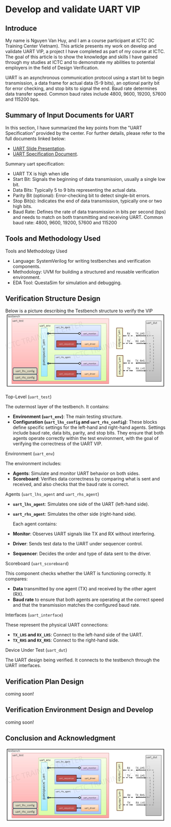# Develop and validate UART VIP

## Introduce
My name is Nguyen Van Huy, and I am a course participant at ICTC (IC Training Center Vietnam). This article presents my work on develop and validate UART VIP, a project I have completed as part of my course at ICTC. The goal of this article is to show the knowledge and skills I have gained through my studies at ICTC and to demonstrate my abilities to potential employers in the field of Design Verification.

UART is an asynchronous communication protocol using a start bit to begin transmission, a data frame for actual data (5-9 bits), an optional parity bit for error checking, and stop bits to signal the end. Baud rate determines data transfer speed. Common baud rates include 4800, 9600, 19200, 57600 and 115200 bps.

## Summary of Input Documents for UART

In this section, I have summarized the key points from the "UART Specification" provided by the center.
For further details, please refer to the full documents linked below:
- [UART Slide Presentation](https://github.com/huynv1212/Uart_Verification/blob/b7d4db5c69995b3bbfcb4ec77676a7f98ebc095e/14.%20Project%202.%20Develop%20and%20validate%20UART%20VIP.pdf).
- [UART Specification Document](https://github.com/huynv1212/Uart_Verification/blob/dbb30989dad604e863c3684781a27175cdc2aa41/UART%20Protocol%20summary.pdf).

Summary uart specification:
- UART TX is high when idle
- Start Bit: Signals the beginning of data transmission, usually a single low bit.
- Data Bits: Typically 5 to 9 bits representing the actual data.
- Parity Bit (optional): Error-checking bit to detect single-bit errors.
- Stop Bit(s): Indicates the end of data transmission, typically one or two high bits.
- Baud Rate: Defines the rate of data transmission in bits per second (bps) and needs to match on
both transmitting and receiving UART. Common baud rate: 4800, 9600, 19200, 57600 and
115200

## Tools and Methodology Used
Tools and Methodology Used
- Language: SystemVerilog for writing testbenches and verification components.
- Methodology: UVM for building a structured and reusable verification environment.
- EDA Tool: QuestaSim for simulation and debugging.
## Verification Structure Design
Below is a picture describing the Testbench structure to verify the VIP
![Testbench structure to verify the VIP](Structure_env.png)

Top-Level (`uart_test`)

  The outermost layer of the testbench. It contains:
- **Environment (`uart_env`)**: The main testing structure.
- **Configuration (`uart_lhs_config` and `uart_rhs_config`)**: These blocks define specific settings for the left-hand and right-hand agents. Settings include baud rate, data bits, parity, and stop bits. They ensure that both agents operate correctly within the test environment, with the goal of verifying the correctness of the UART VIP.

Environment (`uart_env`)

  The environment includes:
- **Agents**: Simulate and monitor UART behavior on both sides.
- **Scoreboard**: Verifies data correctness by comparing what is sent and received, and also checks that the baud rate is correct.

Agents (`uart_lhs_agent` and `uart_rhs_agent`)

- **`uart_lhs_agent`**: Simulates one side of the UART (left-hand side).
- **`uart_rhs_agent`**: Simulates the other side (right-hand side).

  Each agent contains:
- **Monitor**: Observes UART signals like TX and RX without interfering.
- **Driver**: Sends test data to the UART under sequencer control.
- **Sequencer**: Decides the order and type of data sent to the driver.

Scoreboard (`uart_scoreboard`)

  This component checks whether the UART is functioning correctly. It compares:
- **Data** transmitted by one agent (TX) and received by the other agent (RX).
- **Baud rate** to ensure that both agents are operating at the correct speed and that the transmission matches the configured baud rate.

Interfaces (`uart_interface`)

  These represent the physical UART connections:
- **`TX_LHS` and `RX_LHS`**: Connect to the left-hand side of the UART.
- **`TX_RHS` and `RX_RHS`**: Connect to the right-hand side.

Device Under Test (`uart_dut`)

  The UART design being verified. It connects to the testbench through the UART interfaces.


## Verification Plan Design
coming soon!
## Verification Environment Design and Develop
coming soon!
## Conclusion and Acknowledgment


![This is an example image](Structure_env.png)
